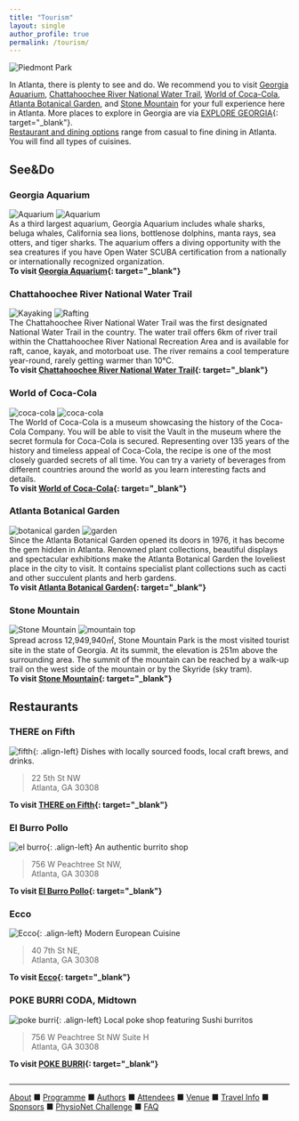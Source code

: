 ```yaml
---
title: "Tourism"
layout: single
author_profile: true
permalink: /tourism/
---
```

![Piedmont Park](/assets/img/piedmont_park.jpg)

In Atlanta, there is plenty to see and do. We recommend you to visit [Georgia Aquarium](#aquarium), [Chattahoochee River National Water Trail](#river), [World of Coca-Cola](#cola), [Atlanta Botanical Garden](#garden), and [Stone Mountain](#stone) for your full experience here in Atlanta. More places to explore in Georgia are via [EXPLORE GEORGIA](https://www.exploregeorgia.org/){: target="_blank"}.\
[Restaurant and dining options](#restaurants) range from casual to fine dining in Atlanta. You will find all types of cuisines.
## See&Do
### <a name="aquarium"></a>Georgia Aquarium
![Aquarium](/assets/img/aquarium.jpg)  ![Aquarium](/assets/img/dolphins.jpg)\
As a third largest aquarium, Georgia Aquarium includes whale sharks, beluga whales, California sea lions, bottlenose dolphins, manta rays, sea otters, and tiger sharks. The aquarium offers a diving opportunity with the sea creatures if you have Open Water SCUBA certification from a nationally or internationally recognized organization.\
**To visit [Georgia Aquarium](https://www.georgiaaquarium.org/){: target="_blank"}**
### <a name="river"></a>Chattahoochee River National Water Trail
![Kayaking](/assets/img/kayaking.jpg)  ![Rafting](/assets/img/rafting.jpg)\
The Chattahoochee River National Water Trail was the first designated National Water Trail in the country. The water trail offers 6km of river trail within the Chattahoochee River National Recreation Area and is available for raft, canoe, kayak, and motorboat use. The river remains a cool temperature year-round, rarely getting warmer than 10°C.\
**To visit [Chattahoochee River National Water Trail](https://garivers.org/water-trails-and-paddling/chattahoochee-river-water-trail/){: target="_blank"}** 
### <a name="cola"></a>World of Coca-Cola
![coca-cola](/assets/img/coca_cola.jpg)  ![coca-cola](/assets/img/coke90.jpg)\
The World of Coca-Cola is a museum showcasing the history of the Coca-Cola Company. You will be able to visit the Vault in the museum where the secret formula for Coca-Cola is secured. Representing over 135 years of the history and timeless appeal of Coca-Cola, the recipe is one of the most closely guarded secrets of all time. You can try a variety of beverages from different countries around the world as you learn interesting facts and details.\
**To visit [World of Coca-Cola](https://www.worldofcoca-cola.com/){: target="_blank"}**
### <a name="garden"></a>Atlanta Botanical Garden
![botanical garden](/assets/img/botanical_garden.jpg)  ![garden](/assets/img/garden.jpg)\
Since the Atlanta Botanical Garden opened its doors in 1976, it has become the gem hidden in Atlanta. Renowned plant collections, beautiful displays and spectacular exhibitions make the Atlanta Botanical Garden the loveliest place in the city to visit. It contains specialist plant collections such as cacti and other succulent plants and herb gardens.\
**To visit [Atlanta Botanical Garden](https://atlantabg.org/){: target="_blank"}**
### <a name="stone"></a>Stone Mountain
![Stone Mountain](/assets/img/stone_mountain.jpg)  ![mountain top](/assets/img/mountain_top.jpg)\
Spread across 12,949,940㎡, Stone Mountain Park is the most visited tourist site in the state of Georgia. At its summit, the elevation is 251m above the surrounding area. The summit of the mountain can be reached by a walk-up trail on the west side of the mountain or by the Skyride (sky tram).\
**To visit [Stone Mountain](https://www.stonemountainpark.com/){: target="_blank"}**

## <a name="restaurants"></a>Restaurants 
### THERE on Fifth
![fifth](/assets/img/fifth.jpg){: .align-left} 
Dishes with locally sourced foods, local craft brews, and drinks.
> 22 5th St NW\
Atlanta, GA 30308

**To visit [THERE on Fifth](https://thereonfifth.com/){: target="_blank"}**

### El Burro Pollo
![el burro](/assets/img/el_burro.jpg){: .align-left}
An authentic burrito shop
> 756 W Peachtree St NW,\
Atlanta, GA 30308

**To visit [El Burro Pollo](https://www.elburropollo.com/){: target="_blank"}**

### Ecco
![Ecco](/assets/img/ecco.jpg){: .align-left}
Modern European Cuisine
> 40 7th St NE,\
Atlanta, GA 30308

**To visit [Ecco](https://www.ecco-atlanta.com/midtown-hours-and-location/){: target="_blank"}**

### POKE BURRI CODA, Midtown
![poke burri](/assets/img/pokeburri.jpg){: .align-left}
Local poke shop featuring Sushi burritos
> 756 W Peachtree St NW Suite H\
Atlanta, GA 30308

**To visit [POKE BURRI](https://www.pokeburri.com/locations/poke-burri-coda){: target="_blank"}**

<pre>
</pre>

---

[About](../about/) &#9632; [Programme](../programme/) &#9632; [Authors](../authors) &#9632; [Attendees](../attendees/) &#9632; [Venue](../venue/) &#9632; [Travel Info](../travel) &#9632;  [Sponsors](../sponsors/) &#9632; [PhysioNet Challenge](../challenge/) &#9632; [FAQ](../faq/)
